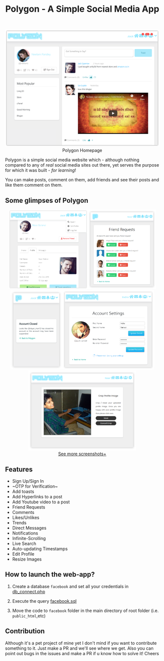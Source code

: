 <h1 align='center'>Polygon - A Simple Social Media App</h1>

<br/>

<p align="center">
<a href="docs/images/Index Screen.png">
<img src="docs/images/Index Screen.png" width=720/></a><br>
Polygon Homepage
</p>

<p align="justify">

Polygon is a simple social media website which - although nothing compared to any of *real* social media sites out there, yet serves the purpose for which it was built - *for learning*!

You can make posts, comment on them, add friends and see their posts and like them comment on them.
</p>

## Some glimpses of Polygon

<p align="center">
<!--<a href="docs/images/web.png"><img src="docs/images/Viewing profile information of a friend.png" height=260/></a>&nbsp;&nbsp;-->
<a href="docs/images/Dropdown more options.png"><img src="docs/images/Dropdown more options.png"  height=260/></a><a href="docs/images/Friend Requests.png"><img src="docs/images/Friend Requests.png" height=260/></a><a href="docs/images/Account Closed Screen.png"><img src="docs/images/Account Closed Screen.png"  height=260/></a><a href="docs/images/Edit Profile.png"><img src="docs/images/Edit Profile.png" width=300 height=260/></a><a href="docs/images/Uploading and Cropping images for DP.png"><img src="docs/images/Uploading and Cropping images for DP.png"  height=260/></a>

<br>
<a href="docs/images/">See more screenshots+</a>
</p>


## Features

* Sign Up/Sign In
* ~OTP for Verification~
* Add toasts
* Add Hyperlinks to a post
* Add Youtube video to a post
* Friend Requests
* Comments
* Likes/Unlikes
* Trends
* Direct Messages
* Notifications
* Infinite-Scrolling
* Live Search
* Auto-updating Timestamps
* Edit Profile
* Resize Images

## How to launch the web-app?

1. Create a database `facebook` and set all your credentials in [db_connect.php](config/db_connect.php)

2. Execute the query [facebook.sql](db/facebook.sql)

3. Move the code to `facebook` folder in the main directory of root folder (i.e. `public_html`,etc)

## Contribution

Although it's a pet project of mine yet I don't mind if you want to contribute something to it. Just make a PR and we'll see where we get.
Also you can point out bugs in the issues and make a PR if u know how to solve it!
Cheers

